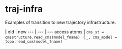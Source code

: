 # traj-infra
Examples of transition to new trajectory infrastructure.

| old | new
--- | --- | ---
access atoms | ```cms_st = cmsstructure.read_cms(model_fname) ``` | ```_, cms_model = topo.read_cms(model_fname)```
